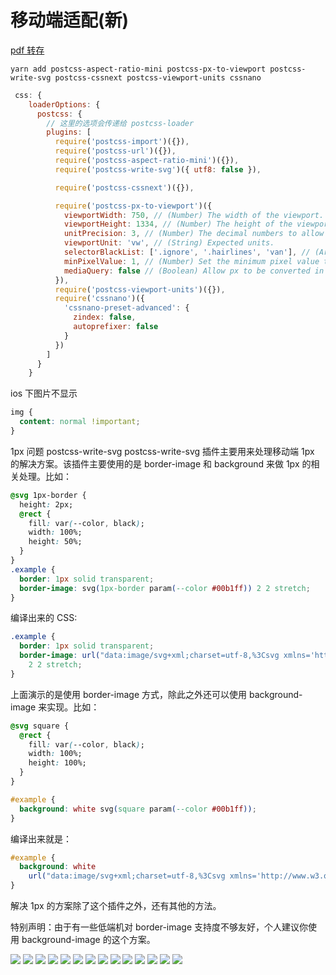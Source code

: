 # 移动端适配(新)

[pdf 转存](https://alipub.binfenyingyu.com/file/pdf/a935a7ab64f7b61e383551ebf0ce16d2.pdf)

```
yarn add postcss-aspect-ratio-mini postcss-px-to-viewport postcss-write-svg postcss-cssnext postcss-viewport-units cssnano
```

```js
 css: {
    loaderOptions: {
      postcss: {
        // 这里的选项会传递给 postcss-loader
        plugins: [
          require('postcss-import')({}),
          require('postcss-url')({}),
          require('postcss-aspect-ratio-mini')({}),
          require('postcss-write-svg')({ utf8: false }),

          require('postcss-cssnext')({}),

          require('postcss-px-to-viewport')({
            viewportWidth: 750, // (Number) The width of the viewport.
            viewportHeight: 1334, // (Number) The height of the viewport.
            unitPrecision: 3, // (Number) The decimal numbers to allow the REM units to grow to.
            viewportUnit: 'vw', // (String) Expected units.
            selectorBlackList: ['.ignore', '.hairlines', 'van'], // (Array) The selectors to ignore and leave as px.
            minPixelValue: 1, // (Number) Set the minimum pixel value to replace.
            mediaQuery: false // (Boolean) Allow px to be converted in media queries.
          }),
          require('postcss-viewport-units')({}),
          require('cssnano')({
            'cssnano-preset-advanced': {
              zindex: false,
              autoprefixer: false
            }
          })
        ]
      }
    }
```

ios 下图片不显示

```css
img {
  content: normal !important;
}
```

1px 问题
postcss-write-svg
postcss-write-svg 插件主要用来处理移动端 1px 的解决方案。该插件主要使用的是 border-image 和 background 来做 1px 的相关处理。比如：

```css
@svg 1px-border {
  height: 2px;
  @rect {
    fill: var(--color, black);
    width: 100%;
    height: 50%;
  }
}
.example {
  border: 1px solid transparent;
  border-image: svg(1px-border param(--color #00b1ff)) 2 2 stretch;
}
```

编译出来的 CSS:

```css
.example {
  border: 1px solid transparent;
  border-image: url("data:image/svg+xml;charset=utf-8,%3Csvg xmlns='http://www.w3.org/2000/svg' height='2px'%3E%3Crect fill='%2300b1ff' width='100%25' height='50%25'/%3E%3C/svg%3E")
    2 2 stretch;
}
```

上面演示的是使用 border-image 方式，除此之外还可以使用 background-image 来实现。比如：

```css
@svg square {
  @rect {
    fill: var(--color, black);
    width: 100%;
    height: 100%;
  }
}

#example {
  background: white svg(square param(--color #00b1ff));
}
```

编译出来就是：

```css
#example {
  background: white
    url("data:image/svg+xml;charset=utf-8,%3Csvg xmlns='http://www.w3.org/2000/svg'%3E%3Crect fill='%2300b1ff' width='100%25' height='100%25'/%3E%3C/svg%3E");
}
```

解决 1px 的方案除了这个插件之外，还有其他的方法。

特别声明：由于有一些低端机对 border-image 支持度不够友好，个人建议你使用 background-image 的这个方案。

![](../../assets/images/vw/1.png)
![](../../assets/images/vw/2.png)
![](../../assets/images/vw/3.png)
![](../../assets/images/vw/4.png)
![](../../assets/images/vw/5.png)
![](../../assets/images/vw/6.png)
![](../../assets/images/vw/7.png)
![](../../assets/images/vw/8.png)
![](../../assets/images/vw/9.png)
![](../../assets/images/vw/10.png)
![](../../assets/images/vw/11.png)
![](../../assets/images/vw/12.png)
![](../../assets/images/vw/13.png)
![](../../assets/images/vw/14.png)
